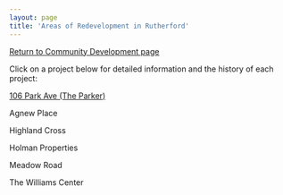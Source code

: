 ```yaml
---
layout: page
title: 'Areas of Redevelopment in Rutherford'
---
```


[Return to Community Development page](/community-development/)

Click on a project below for detailed information and the history of each project:


[106 Park Ave (The Parker)](./areas-of-redevelopment/106-park/)

Agnew Place

Highland Cross

Holman Properties

Meadow Road

The Williams Center
